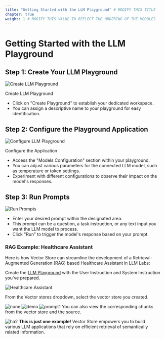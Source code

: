 ```yaml
---
title: "Getting Started with the LLM Playground" # MODIFY THIS TITLE
chapter: true
weight: 1 # MODIFY THIS VALUE TO REFLECT THE ORDERING OF THE MODULES
---
```


# Getting Started with the LLM Playground <!-- MODIFY THIS HEADING -->
## Step 1: Create Your LLM Playground


![Create LLM Playground](/images/step1.png) 

Create LLM Playground
- Click on "Create Playground" to establish your dedicated workspace.
- You can assign a descriptive name to your playground for easy identification.

## Step 2: Configure the Playground Application

![Configure LLM Playground](/images/step2.png) 

Configure the Application
- Access the "Models Configuration" section within your playground.
- You can adjust various parameters for the connected LLM model, such as temperature or token settings.
- Experiment with different configurations to observe their impact on the model's responses. 

## Step 3: Run Prompts
![Run Prompts](/images/step3.png) 

- Enter your desired prompt within the designated area.
- This prompt can be a question, a task instruction, or any text input you want the LLM model to process.
- Click "Run" to trigger the model's response based on your prompt.

### RAG Example: Healthcare Assistant
Here is how Vector Store can streamline the development of a Retrieval-Augmented Generation (RAG) based Healthcare Assistant in LLM Labs:

Create the [LLM Playground](https://docs.datasaur.ai/llm-projects/llm-playground) with the User Instruction and System Instruction you've prepared.

![Healthcare Assistant](/images/healthcareassistant.png) 

From the Vector stores dropdown, select the vector store you created.

![none](/images/none.png) 
![demo](/images/demo.png) 
![prompt1](/images/prompt1.png) 
You can also view the corresponding chunks from the vector store and the source.

![ha2](/images/ha2.png) 
**This is just one example!** Vector Store empowers you to build various LLM applications that rely on efficient retrieval of semantically related information.
